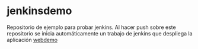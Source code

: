 # jenkinsdemo
Repositorio de ejemplo para probar jenkins. Al hacer push sobre este repositorio se inicia automáticamente un trabajo de jenkins que despliega la aplicación [webdemo](http://152.67.32.99:8080/webdemo/)